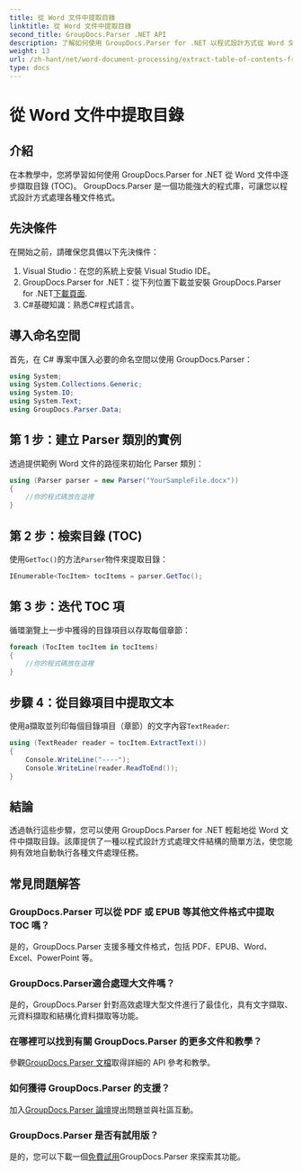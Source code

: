 ```yaml
---
title: 從 Word 文件中提取目錄
linktitle: 從 Word 文件中提取目錄
second_title: GroupDocs.Parser .NET API
description: 了解如何使用 GroupDocs.Parser for .NET 以程式設計方式從 Word 文件中擷取目錄 (TOC)。
weight: 13
url: /zh-hant/net/word-document-processing/extract-table-of-contents-from-word-document/
type: docs
---
```

# 從 Word 文件中提取目錄

## 介紹
在本教學中，您將學習如何使用 GroupDocs.Parser for .NET 從 Word 文件中逐步擷取目錄 (TOC)。 GroupDocs.Parser 是一個功能強大的程式庫，可讓您以程式設計方式處理各種文件格式。
## 先決條件
在開始之前，請確保您具備以下先決條件：
1. Visual Studio：在您的系統上安裝 Visual Studio IDE。
2.  GroupDocs.Parser for .NET：從下列位置下載並安裝 GroupDocs.Parser for .NET[下載頁面](https://releases.groupdocs.com/parser/net/).
3. C#基礎知識：熟悉C#程式語言。

## 導入命名空間
首先，在 C# 專案中匯入必要的命名空間以使用 GroupDocs.Parser：
```csharp
using System;
using System.Collections.Generic;
using System.IO;
using System.Text;
using GroupDocs.Parser.Data;
```
## 第 1 步：建立 Parser 類別的實例
透過提供範例 Word 文件的路徑來初始化 Parser 類別：
```csharp
using (Parser parser = new Parser("YourSampleFile.docx"))
{
    //你的程式碼放在這裡
}
```
## 第 2 步：檢索目錄 (TOC)
使用`GetToc()`的方法`Parser`物件來提取目錄：
```csharp
IEnumerable<TocItem> tocItems = parser.GetToc();
```
## 第 3 步：迭代 TOC 項
循環瀏覽上一步中獲得的目錄項目以存取每個章節：
```csharp
foreach (TocItem tocItem in tocItems)
{
    //你的程式碼放在這裡
}
```
## 步驟 4：從目錄項目中提取文本
使用a擷取並列印每個目錄項目（章節）的文字內容`TextReader`:
```csharp
using (TextReader reader = tocItem.ExtractText())
{
    Console.WriteLine("----");
    Console.WriteLine(reader.ReadToEnd());
}
```

## 結論
透過執行這些步驟，您可以使用 GroupDocs.Parser for .NET 輕鬆地從 Word 文件中擷取目錄。該庫提供了一種以程式設計方式處理文件結構的簡單方法，使您能夠有效地自動執行各種文件處理任務。

## 常見問題解答
### GroupDocs.Parser 可以從 PDF 或 EPUB 等其他文件格式中提取 TOC 嗎？
是的，GroupDocs.Parser 支援多種文件格式，包括 PDF、EPUB、Word、Excel、PowerPoint 等。
### GroupDocs.Parser適合處理大文件嗎？
是的，GroupDocs.Parser 針對高效處理大型文件進行了最佳化，具有文字擷取、元資料擷取和結構化資料擷取等功能。
### 在哪裡可以找到有關 GroupDocs.Parser 的更多文件和教學？
參觀[GroupDocs.Parser 文檔](https://tutorials.groupdocs.com/parser/net/)取得詳細的 API 參考和教學。
### 如何獲得 GroupDocs.Parser 的支援？
加入[GroupDocs.Parser 論壇](https://forum.groupdocs.com/c/parser/17)提出問題並與社區互動。
### GroupDocs.Parser 是否有試用版？
是的，您可以下載一個[免費試用](https://releases.groupdocs.com/)GroupDocs.Parser 來探索其功能。
